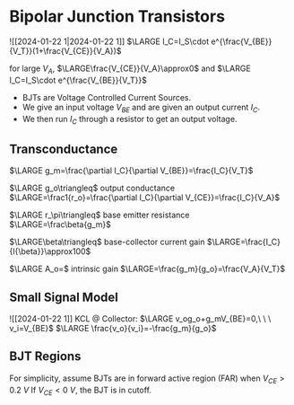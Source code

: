 # Bipolar Junction Transistors

![[2024-01-22 1|2024-01-22 1]]
$\LARGE I_C=I_S\cdot e^{\frac{V_{BE}}{V_T}}(1+\frac{V_{CE}}{V_A})$

for large $V_A,$ $\LARGE\frac{V_{CE}}{V_A}\approx0$ and $\LARGE I_C=I_S\cdot e^{\frac{V_{BE}}{V_T}}$

- BJTs are Voltage Controlled Current Sources.
- We give an input voltage $V_{BE}$ and are given an output current $I_C$.
- We then run $I_C$ through a resistor to get an output voltage.

## Transconductance

$\LARGE g_m=\frac{\partial I_C}{\partial V_{BE}}=\frac{I_C}{V_T}$

$\LARGE g_o\triangleq$ output conductance $\LARGE=\frac1{r_o}=\frac{\partial I_C}{\partial V_{CE}}=\frac{I_C}{V_A}$

$\LARGE r_\pi\triangleq$ base emitter resistance $\LARGE=\frac\beta{g_m}$

$\LARGE\beta\triangleq$ base-collector current gain $\LARGE=\frac{I_C}{I{\beta}}\approx100$

$\LARGE A_o=$ intrinsic gain $\LARGE=\frac{g_m}{g_o}=\frac{V_A}{V_T}$

## Small Signal Model

![[2024-01-22 1]]
KCL @ Collector:
$\LARGE v_og_o+g_mV_{BE}=0,\ \ \ v_i=V_{BE}$
$\LARGE \frac{v_o}{v_i}=-\frac{g_m}{g_o}$

## BJT Regions

For simplicity, assume BJTs are in forward active region (FAR) when $V_{CE}>0.2\ V$
If $V_{CE}<0\ V,$ the BJT is in cutoff.